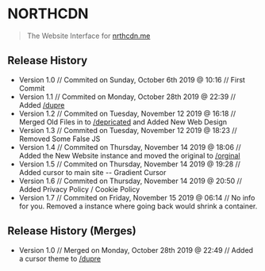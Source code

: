 # NORTHCDN
> The Website Interface for [nrthcdn.me](https://nrthcdn.me)

## Release History
* Version 1.0 // Commited on Sunday, October 6th 2019 @ 10:16 // First Commit
* Version 1.1 // Commited on Monday, October 28th 2019 @ 22:39 // Added [/dupre](https://github.com/CarbonTTV/NorthCDN/tree/master/dupre)
* Version 1.2 // Commited on Tuesday, November 12 2019 @ 16:18 // Merged Old Files in to [/depricated](https://github.com/CarbonTTV/NorthCDN/tree/master/depricated/) and Added New Web Design
* Version 1.3 // Commited on Tuesday, November 12 2019 @ 18:23 // Removed Some False JS
* Version 1.4 // Commited on Thursday, November 14 2019 @ 18:06 // Added the New Website instance and moved the original to [/orginal](https://github.com/CarbonTTV/NorthCDN/tree/master/original)
* Version 1.5 // Commited on Thursday, November 14 2019 @ 19:28 // Added cursor to main site -- Gradient Cursor
* Version 1.6 // Commited on Thursday, November 14 2019 @ 20:50 // Added Privacy Policy / Cookie Policy
* Version 1.7 // Commited on Friday, November 15 2019 @ 06:14 // No info for you. Removed a instance where going back would shrink a container.

## Release History (Merges)
* Version 1.0 // Merged on Monday, October 28th 2019 @ 22:49 // Added a cursor theme to [/dupre](https://github.com/CarbonTTV/NorthCDN/tree/master/dupre)
